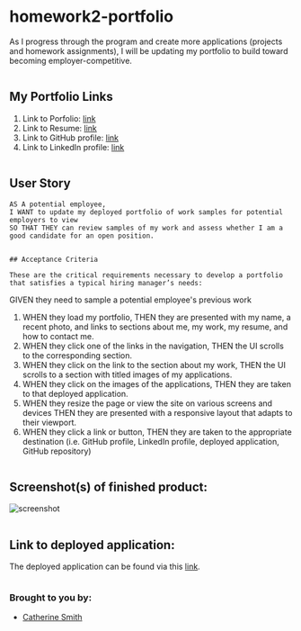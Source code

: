 # homework2-portfolio

As I progress through the program and create more applications (projects and homework assignments), I will be updating my portfolio to build toward becoming employer-competitive.

```
```
## My Portfolio Links
1. Link to Porfolio: [link](https://crsmith01.github.io/homework-7-updated-profile)
2. Link to Resume: [link](https://docs.google.com/document/d/e/2PACX-1vTOmmrXw5f6mpnJ4ntzogEC_U2VBiDCNWEIMASmboPkLAYC9ApUQoJoF1oIFBqTWVA4OQbMzuODDxsM/pub)
3. Link to GitHub profile: [link](https://github.com/crsmith01)
4. Link to LinkedIn profile: [link](https://www.linkedin.com/in/catherine-smith24601)

```
```         
## User Story

```
AS A potential employee,
I WANT to update my deployed portfolio of work samples for potential employers to view
SO THAT THEY can review samples of my work and assess whether I am a good candidate for an open position.
```
```

## Acceptance Criteria

These are the critical requirements necessary to develop a portfolio that satisfies a typical hiring manager’s needs:

```
GIVEN they need to sample a potential employee's previous work
1. WHEN they load my portfolio,
    THEN they are presented with my name, a recent photo, and links to sections about me, my work, my resume, and how to contact me.
2. WHEN they click one of the links in the navigation,
    THEN the UI scrolls to the corresponding section.
3. WHEN they click on the link to the section about my work,
    THEN the UI scrolls to a section with titled images of my applications.
4. WHEN they click on the images of the applications,
    THEN they are taken to that deployed application.
5. WHEN they resize the page or view the site on various screens and devices
    THEN they are presented with a responsive layout that adapts to their viewport.
6. WHEN they click a link or button,
    THEN they are taken to the appropriate destination (i.e. GitHub profile, LinkedIn profile, deployed application, GitHub repository)
```
```

## Screenshot(s) of finished product:
![screenshot](./images/portfolio_hw7)

```
```

## Link to deployed application: 
The deployed application can be found via this 
[link](https://crsmith01.github.io/homework-7-updated-portfolio).

```
```

### Brought to you by:
* [Catherine Smith](https://github.com/crsmith01)
